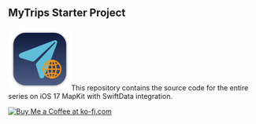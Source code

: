 ## MyTrips Starter Project 

![mac128](Images/mac128.png)This repository contains the source code for the entire series on iOS 17 MapKit with SwiftData integration.

<a href='https://ko-fi.com/Z8Z22WRVG' target='_blank'><img height='36' style='border:0px;height:36px;' src='https://cdn.ko-fi.com/cdn/kofi3.png?v=2' border='0' alt='Buy Me a Coffee at ko-fi.com' /></a>

